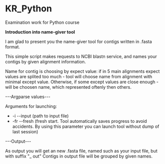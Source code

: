 # KR_Python
Examination work for Python course

**Introduction into name-giver tool**

I am glad to present you the name-giver tool for contigs written in .fasta format.

This simple script makes requests to NCBI blastn service, and names your contigs by given alignment information.

Name for contig is choosing by expect value: if in 5 main alignments expect values are splited too much - tool will choose name from alignment with minimal except value. Otherwise, if some except values are close enough - will be choosen name, which represented oftenly then others.

---Argparse values---

Arguments for launching:
  * -i --input  (path to input file)
  * -fr --fresh (fresh start. Tool automatically saves progress to avoid accidents. By using this parameter you can launch tool without dump of last session)
  
  
---Output---

As output you will get an new .fasta file, named such as your input file, but with suffix "_ out"
Contigs in output file will be grouped by given names.
